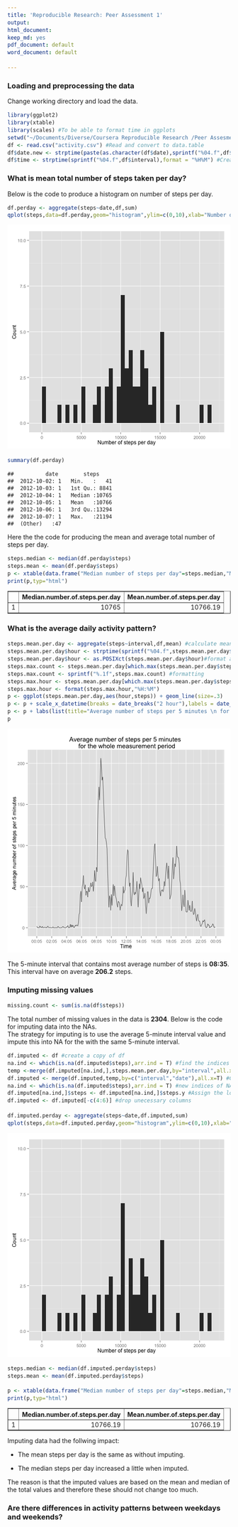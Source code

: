 ```yaml
---
title: 'Reproducible Research: Peer Assessment 1'
output:
html_document:
keep_md: yes
pdf_document: default
word_document: default

---
```



### Loading and preprocessing the data
Change working directory and load the data.

```r
library(ggplot2)
library(xtable)
library(scales) #To be able to format time in ggplots
setwd("~/Documents/Diverse/Coursera Reproducible Research /Peer Assesment 1/Peeras1/RepData_PeerAssessment1/")
df <- read.csv("activity.csv") #Read and convert to data.table
df$date.new <- strptime(paste(as.character(df$date),sprintf("%04.f",df$interval)),format = "%Y-%m-%d %H%M") #Create a new date column in format POSIX
df$time <- strptime(sprintf("%04.f",df$interval),format = "%H%M") #Create a new date column in format POSIX
```

### What is mean total number of steps taken per day?
Below is the code to produce a histogram on number of steps per day.

```r
df.perday <- aggregate(steps~date,df,sum)
qplot(steps,data=df.perday,geom="histogram",ylim=c(0,10),xlab="Number of steps per day",ylab="Count",binwidth=500)
```

![plot of chunk unnamed-chunk-2](figure/unnamed-chunk-2-1.png) 

```r
summary(df.perday)
```

```
##          date        steps      
##  2012-10-02: 1   Min.   :   41  
##  2012-10-03: 1   1st Qu.: 8841  
##  2012-10-04: 1   Median :10765  
##  2012-10-05: 1   Mean   :10766  
##  2012-10-06: 1   3rd Qu.:13294  
##  2012-10-07: 1   Max.   :21194  
##  (Other)   :47
```

Here the the code for producing the mean and average total number of steps per day.

```r
steps.median <- median(df.perday$steps)
steps.mean <- mean(df.perday$steps)
p <- xtable(data.frame("Median number of steps per day"=steps.median,"Mean number of steps per day"=steps.mean))
print(p,typ="html")
```

<!-- html table generated in R 3.1.2 by xtable 1.7-4 package -->
<!-- Sun May 17 16:59:27 2015 -->
<table border=1>
<tr> <th>  </th> <th> Median.number.of.steps.per.day </th> <th> Mean.number.of.steps.per.day </th>  </tr>
  <tr> <td align="right"> 1 </td> <td align="right"> 10765 </td> <td align="right"> 10766.19 </td> </tr>
   </table>

### What is the average daily activity pattern?

```r
steps.mean.per.day <- aggregate(steps~interval,df,mean) #calculate mean per 5-minute interval.
steps.mean.per.day$hour <- strptime(sprintf("%04.f",steps.mean.per.day$interval),format = "%H%M") #Create a new date column in format POSIX
steps.mean.per.day$hour <- as.POSIXct(steps.mean.per.day$hour)#format as POSIXct
steps.max.count <- steps.mean.per.day[which.max(steps.mean.per.day$steps),]$steps #find max number of steps during an average day.
steps.max.count <- sprintf("%.1f",steps.max.count) #formatting
steps.max.hour <- steps.mean.per.day[which.max(steps.mean.per.day$steps),]$hour #find the hour for the max number
steps.max.hour <- format(steps.max.hour,"%H:%M")
p <- ggplot(steps.mean.per.day,aes(hour,steps)) + geom_line(size=.3)
p <- p + scale_x_datetime(breaks = date_breaks("2 hour"),labels = date_format("%H:%m"))
p <- p + labs(list(title="Average number of steps per 5 minutes \n for the whole measurement period",y="Average number of steps per 5 minutes",x="Time"))
p
```

![plot of chunk unnamed-chunk-4](figure/unnamed-chunk-4-1.png) 

The 5-minute interval that contains most average number of steps is **08:35**. This interval have on average **206.2** steps.

### Imputing missing values

```r
missing.count <- sum(is.na(df$steps))
```
The total number of missing values in the data is **2304**.
Below is the code for imputing data into the NAs.  
The strategy for imputing is to use the average 5-minute interval value and impute this into NA for the with the same 5-minute interval.  



```r
df.imputed <- df #create a copy of df 
na.ind <- which(is.na(df.imputed$steps),arr.ind = T) #find the indices where steps are NA.
temp <-merge(df.imputed[na.ind,],steps.mean.per.day,by="interval",all.x=T)#lookup the 5-minute interval value and place in an intermediate table.
df.imputed <- merge(df.imputed,temp,by=c("interval","date"),all.x=T) #Combined table with both all existing values and a column with replace values.
na.ind <- which(is.na(df.imputed$steps),arr.ind = T) #new indices of NA rows since the table changed structure.
df.imputed[na.ind,]$steps <- df.imputed[na.ind,]$steps.y #Assign the lookuped value into the NAs.
df.imputed <- df.imputed[-c(4:6)] #drop unecessary columns

df.imputed.perday <- aggregate(steps~date,df.imputed,sum)
qplot(steps,data=df.imputed.perday,geom="histogram",ylim=c(0,10),xlab="Number of steps per day",ylab="Count",binwidth=500)
```

![plot of chunk unnamed-chunk-6](figure/unnamed-chunk-6-1.png) 

```r
steps.median <- median(df.imputed.perday$steps)
steps.mean <- mean(df.imputed.perday$steps)

p <- xtable(data.frame("Median number of steps per day"=steps.median,"Mean number of steps per day"=steps.mean))
print(p,typ="html")
```

<!-- html table generated in R 3.1.2 by xtable 1.7-4 package -->
<!-- Sun May 17 16:59:28 2015 -->
<table border=1>
<tr> <th>  </th> <th> Median.number.of.steps.per.day </th> <th> Mean.number.of.steps.per.day </th>  </tr>
  <tr> <td align="right"> 1 </td> <td align="right"> 10766.19 </td> <td align="right"> 10766.19 </td> </tr>
   </table>
Imputing data had the follwing impact:  

* The mean steps per day is the same as without imputing.

* The median steps per day increased a little when imputed.

The reason is that the imputed values are  based on the mean and median of the total values and therefore these should not change too much.

### Are there differences in activity patterns between weekdays and weekends?
